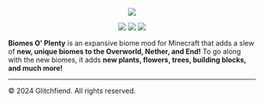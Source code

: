 <p align="center"><img src="https://i.imgur.com/HQ2opH6.png"></p>

<p align="center"><img src="https://i.imgur.com/5Qzjnjl.png"> <a href="https://github.com/Glitchfiend/TerraBlender"><img src="https://i.imgur.com/bm33WkP.png"></a> <a href="https://discord.gg/GyyzU6T"><img src="https://i.imgur.com/DcQnyAG.png"></a></p>

**Biomes O' Plenty** is an expansive biome mod for Minecraft that adds a slew of **new, unique biomes to the Overworld, Nether, and End!** To go along with the new biomes, it adds **new plants, flowers, trees, building blocks, and much more!**

-----------------

© 2024 Glitchfiend. All rights reserved.
